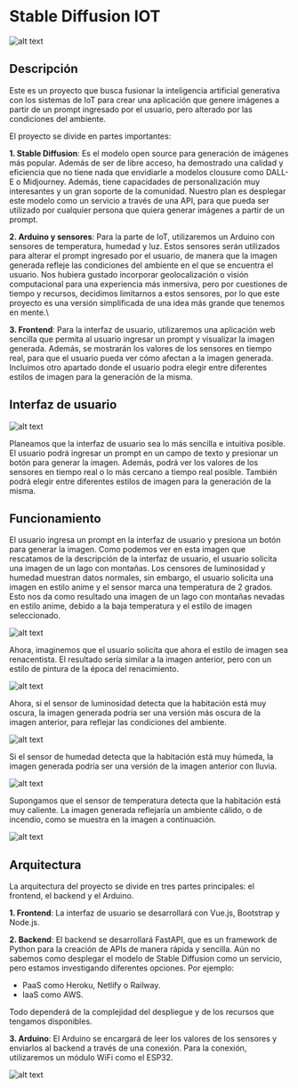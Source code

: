 # Stable Diffusion IOT

![alt text](img/SDIOT.webp)

## Descripción

Este es un proyecto que busca fusionar la inteligencia artificial generativa con los sistemas de IoT para crear una aplicación que genere imágenes  a partir de un prompt ingresado por el usuario, pero alterado por las condiciones del ambiente. 

El proyecto se divide en  partes importantes:

**1. Stable Diffusion**:  Es el modelo open source para generación de imágenes más popular. Además de ser de libre acceso, ha demostrado una calidad y eficiencia que no tiene nada que envidiarle a modelos clousure como DALL-E o Midjourney. Además, tiene capacidades de personalización muy interesantes y un gran soporte de la comunidad.
Nuestro plan es desplegar este modelo como un servicio a través de una API, para que pueda ser utilizado por cualquier persona que quiera generar imágenes a partir de un prompt.

**2. Arduino y sensores**: Para la parte de IoT, utilizaremos un Arduino con sensores de temperatura, humedad y luz. Estos sensores serán utilizados para alterar el prompt ingresado por el usuario, de manera que la imagen generada refleje las condiciones del ambiente en el que se encuentra el usuario. Nos hubiera gustado incorporar  geolocalización o visión computacional para una experiencia más inmersiva, pero por cuestiones de tiempo y recursos, decidimos limitarnos a estos sensores, por lo que este proyecto es una versión simplificada de una idea más grande que tenemos en mente.\

**3. Frontend**: Para la interfaz de usuario, utilizaremos una aplicación web sencilla que permita al usuario ingresar un prompt y visualizar la imagen generada. Además, se mostrarán los valores de los sensores en tiempo real, para que el usuario pueda ver cómo afectan a la imagen generada. Incluimos otro apartado donde el usuario podra elegir entre diferentes estilos de imagen para la generación de la misma.

## Interfaz de usuario

![alt text](img/1.jpg)

Planeamos que la interfaz de usuario sea lo más sencilla e intuitiva posible. El usuario podrá ingresar un prompt en un campo de texto y presionar un botón para generar la imagen. Además, podrá ver los valores de los sensores en tiempo real o lo más cercano a tiempo real posible. También podrá elegir entre diferentes estilos de imagen para la generación de la misma.

## Funcionamiento

El usuario ingresa un prompt en la interfaz de usuario y presiona un botón para generar la imagen. Como podemos ver en esta imagen que rescatamos de la descripción de la interfaz de usuario, el usuario solicita una imagen de un lago con montañas. Los censores de luminosidad y humedad muestran datos normales, sin embargo,  el usuario solicita una imagen en estilo anime y el sensor marca una temperatura de 2 grados. Esto nos da como resultado una imagen de un lago con montañas nevadas en estilo anime, debido a la baja temperatura y el estilo de imagen seleccionado.

![alt text](img/2.jpg)

Ahora, imaginemos que el usuario solicita que ahora el estilo de imagen sea renacentista. El resultado sería similar a la imagen anterior, pero con un estilo de pintura de la época del renacimiento.

![alt text](img/3.jpg)

Ahora, si el sensor de luminosidad detecta que la habitación está muy oscura, la imagen generada podría ser una versión más oscura de la imagen anterior, para reflejar las condiciones del ambiente.

![alt text](img/4.jpg)

Si el sensor de humedad detecta que la habitación está muy húmeda, la imagen generada podría ser una versión de la imagen anterior con lluvia.

![alt text](img/5.jpg)

Supongamos que el sensor de temperatura detecta que la habitación está muy caliente. La imagen generada reflejaría un ambiente cálido,  o de incendio, como se muestra en la imagen a continuación.

![alt text](img/6.jpg)

## Arquitectura

La arquitectura del proyecto se divide en tres partes principales: el frontend, el backend y el Arduino.

**1. Frontend**: La interfaz de usuario se desarrollará con Vue.js, Bootstrap y Node.js.

**2. Backend**: El backend se desarrollará FastAPI, que es un framework de Python para la creación de APIs de manera rápida y sencilla. Aún no sabemos como desplegar el modelo de Stable Diffusion como un servicio, pero estamos investigando diferentes opciones. Por ejemplo:

- PaaS como Heroku, Netlify o Railway.
- IaaS como AWS.
  
Todo dependerá de la complejidad del despliegue y de los recursos que tengamos disponibles.

**3. Arduino**: El Arduino se encargará de leer los valores de los sensores y enviarlos al backend a través de una conexión. Para la conexión, utilizaremos un módulo WiFi como el ESP32.

![alt text](img/7.jpg)